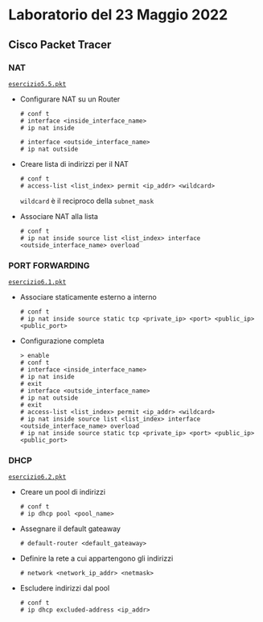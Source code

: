 # Laboratorio del 23 Maggio 2022

## Cisco Packet Tracer

### NAT
[`esercizio5.5.pkt`](./esercizio5.5.pkt)

- Configurare NAT su un Router
        
      # conf t
      # interface <inside_interface_name>
      # ip nat inside

      # interface <outside_interface_name>
      # ip nat outside

- Creare lista di indirizzi per il NAT

      # conf t
      # access-list <list_index> permit <ip_addr> <wildcard>
    
    `wildcard` è il reciproco della `subnet_mask`

- Associare NAT alla lista

      # conf t
      # ip nat inside source list <list_index> interface <outside_interface_name> overload

### PORT FORWARDING
[`esercizio6.1.pkt`](./esercizio6.1.pkt)

- Associare staticamente esterno a interno

      # conf t
      # ip nat inside source static tcp <private_ip> <port> <public_ip> <public_port>

- Configurazione completa 

      > enable
      # conf t
      # interface <inside_interface_name>
      # ip nat inside
      # exit
      # interface <outside_interface_name>
      # ip nat outside
      # exit
      # access-list <list_index> permit <ip_addr> <wildcard>
      # ip nat inside source list <list_index> interface <outside_interface_name> overload
      # ip nat inside source static tcp <private_ip> <port> <public_ip> <public_port>

### DHCP
[`esercizio6.2.pkt`](./esercizio6.2.pkt)

- Creare un pool di indirizzi

      # conf t
      # ip dhcp pool <pool_name>

- Assegnare il default gateaway 

      # default-router <default_gateaway>

- Definire la rete a cui appartengono gli indirizzi

      # network <network_ip_addr> <netmask>

- Escludere indirizzi dal pool

      # conf t
      # ip dhcp excluded-address <ip_addr>
